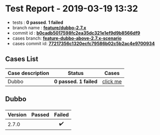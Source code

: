# Test Report - 2019-03-19 13:32

- tests  : **0 passed**. **1 failed**
- branch name : **[feature/dubbo-2.7.x](https://github.com/apache/incubator-skywalking/tree/feature/dubbo-2.7.x)**
- commit id : **[b0cadb5017598fc2ea35dc321e1ef9d9b8566df9](https://github.com/apache/incubator-skywalking/commit/b0cadb5017598fc2ea35dc321e1ef9d9b8566df9)**
- cases branch: **[feature-dubbo-above-2.7.x-scenario](https://github.com/SkywalkingTest/skywalking-autotest-scenarios/tree/feature-dubbo-above-2.7.x-scenario)**
- cases commit id: **[77217356c1320ecfc79586b02c5b2ac4e9700934](https://github.com/SkywalkingTest/skywalking-autotest-scenarios/commit/77217356c1320ecfc79586b02c5b2ac4e9700934)**

## Cases List

| Case description | Status | Cases|
|:-----|:-----:|:-----:|
|Dubbo| **0 passed. 1 failed**| [click me](#dubbo) |

## Dubbo

### 
|  Version     | Passed | Failed|
|:------------- |:-------:|:-----:|
| 2.7.0  | |:heavy_check_mark:|

